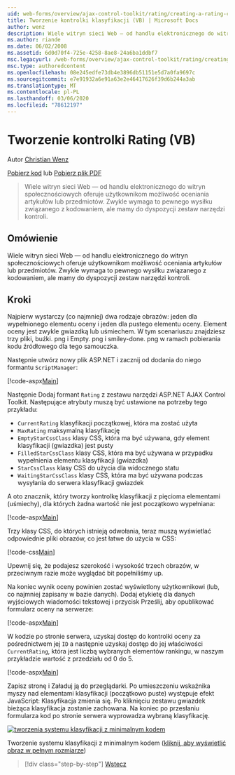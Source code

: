 ```yaml
---
uid: web-forms/overview/ajax-control-toolkit/rating/creating-a-rating-control-vb
title: Tworzenie kontrolki klasyfikacji (VB) | Microsoft Docs
author: wenz
description: Wiele witryn sieci Web — od handlu elektronicznego do witryn społecznościowych oferuje użytkownikom możliwość oceniania artykułów lub przedmiotów. Zwykle wymaga to pewnego nakładu na kodowanie, ale mamy...
ms.author: riande
ms.date: 06/02/2008
ms.assetid: 6d0d70f4-725e-4258-8ae8-24a6ba1ddbf7
msc.legacyurl: /web-forms/overview/ajax-control-toolkit/rating/creating-a-rating-control-vb
msc.type: authoredcontent
ms.openlocfilehash: 08e245edfe73db4e3896db51151e5d7a0fa9697c
ms.sourcegitcommit: e7e91932a6e91a63e2e46417626f39d6b244a3ab
ms.translationtype: MT
ms.contentlocale: pl-PL
ms.lasthandoff: 03/06/2020
ms.locfileid: "78612197"
---
```

# <a name="creating-a-rating-control-vb"></a>Tworzenie kontrolki Rating (VB)

Autor [Christian Wenz](https://github.com/wenz)

[Pobierz kod](https://download.microsoft.com/download/9/3/f/93f8daea-bebd-4821-833b-95205389c7d0/rating0.vb.zip) lub [Pobierz plik PDF](https://download.microsoft.com/download/2/d/c/2dc10e34-6983-41d4-9c08-f78f5387d32b/rating0VB.pdf)

> Wiele witryn sieci Web — od handlu elektronicznego do witryn społecznościowych oferuje użytkownikom możliwość oceniania artykułów lub przedmiotów. Zwykle wymaga to pewnego wysiłku związanego z kodowaniem, ale mamy do dyspozycji zestaw narzędzi kontroli.

## <a name="overview"></a>Omówienie

Wiele witryn sieci Web — od handlu elektronicznego do witryn społecznościowych oferuje użytkownikom możliwość oceniania artykułów lub przedmiotów. Zwykle wymaga to pewnego wysiłku związanego z kodowaniem, ale mamy do dyspozycji zestaw narzędzi kontroli.

## <a name="steps"></a>Kroki

Najpierw wystarczy (co najmniej) dwa rodzaje obrazów: jeden dla wypełnionego elementu oceny i jeden dla pustego elementu oceny. Element oceny jest zwykle gwiazdką lub uśmiechem. W tym scenariuszu znajdziesz trzy pliki, buźki. png i Empty. png i smiley-done. png w ramach pobierania kodu źródłowego dla tego samouczka.

Następnie utwórz nowy plik ASP.NET i zacznij od dodania do niego formantu `ScriptManager`:

[!code-aspx[Main](creating-a-rating-control-vb/samples/sample1.aspx)]

Następnie Dodaj formant `Rating` z zestawu narzędzi ASP.NET AJAX Control Toolkit. Następujące atrybuty muszą być ustawione na potrzeby tego przykładu:

- `CurrentRating` klasyfikacji początkowej, która ma zostać użyta
- `MaxRating` maksymalną klasyfikację
- `EmptyStarCssClass` klasy CSS, która ma być używana, gdy element klasyfikacji (gwiazdka) jest pusty
- `FilledStarCssClass` klasy CSS, która ma być używana w przypadku wypełnienia elementu klasyfikacji (gwiazdka)
- `StarCssClass` klasy CSS do użycia dla widocznego statu
- `WaitingStarCssClass` klasy CSS, która ma być używana podczas wysyłania do serwera klasyfikacji gwiazdek

A oto znacznik, który tworzy kontrolkę klasyfikacji z pięcioma elementami (uśmiechy), dla których żadna wartość nie jest początkowo wypełniana:

[!code-aspx[Main](creating-a-rating-control-vb/samples/sample2.aspx)]

Trzy klasy CSS, do których istnieją odwołania, teraz muszą wyświetlać odpowiednie pliki obrazów, co jest łatwe do użycia w CSS:

[!code-css[Main](creating-a-rating-control-vb/samples/sample3.css)]

Upewnij się, że podajesz szerokość i wysokość trzech obrazów, w przeciwnym razie może wyglądać bit popełniliśmy up.

Na koniec wynik oceny powinien zostać wyświetlony użytkownikowi (lub, co najmniej zapisany w bazie danych). Dodaj etykietę dla danych wyjściowych wiadomości tekstowej i przycisk Prześlij, aby opublikować formularz oceny na serwerze:

[!code-aspx[Main](creating-a-rating-control-vb/samples/sample4.aspx)]

W kodzie po stronie serwera, uzyskaj dostęp do kontrolki oceny za pośrednictwem jej `ID` a następnie uzyskaj dostęp do jej właściwości `CurrentRating`, która jest liczbą wybranych elementów rankingu, w naszym przykładzie wartość z przedziału od 0 do 5.

[!code-aspx[Main](creating-a-rating-control-vb/samples/sample5.aspx)]

Zapisz stronę i Załaduj ją do przeglądarki. Po umieszczeniu wskaźnika myszy nad elementami klasyfikacji (początkowo puste) występuje efekt JavaScript: Klasyfikacja zmienia się. Po kliknięciu zestawu gwiazdek bieżąca klasyfikacja zostanie zachowana. Na koniec po przesłaniu formularza kod po stronie serwera wyprowadza wybraną klasyfikację.

[![tworzenia systemu klasyfikacji z minimalnym kodem](creating-a-rating-control-vb/_static/image2.png)](creating-a-rating-control-vb/_static/image1.png)

Tworzenie systemu klasyfikacji z minimalnym kodem ([kliknij, aby wyświetlić obraz w pełnym rozmiarze](creating-a-rating-control-vb/_static/image3.png))

> [!div class="step-by-step"]
> [Wstecz](creating-a-rating-control-cs.md)
